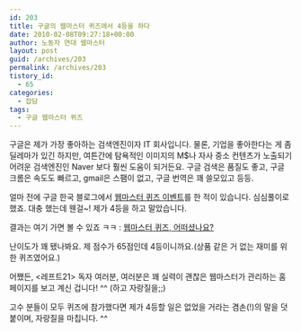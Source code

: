 ```yaml
---
id: 203
title: 구글의 웹마스터 퀴즈에서 4등을 하다
date: 2010-02-08T09:27:18+00:00
author: 노동자 연대 웹마스터
layout: post
guid: /archives/203
permalink: /archives/203
tistory_id:
  - 65
categories:
  - 잡담
tags:
  - 구글 웹마스터 퀴즈
---
```

구글은 제가 가장 좋아하는 검색엔진이자 IT 회사입니다. 물론, 기업을 좋아한다는 게 좀 딜레마가 있긴 하지만, 여튼간에 탐욕적인 이미지의 M$나 자사 중소 컨텐츠가 노출되기 어려운 검색엔진인 Naver 보다 훨씬 도움이 되거든요. 구글 검색은 품질도 좋고, 구글 크롬은 속도도 빠르고, gmail은 스팸이 없고, 구글 번역은 꽤 쓸모있고 등등.

얼마 전에 구글 한국 블로그에서 <a href="http://googlekoreablog.blogspot.com/2010/01/blog-post_21.html" target="_blank">웹마스터 퀴즈 이벤트</a>를 한 적이 있습니다. 심심풀이로 했죠. 대충 했는데 웬걸~! 제가 4등을 하고 말았습니다.

결과는 여기 가면 볼 수 있죠 ㅋㅋ : <a href="http://googlekoreablog.blogspot.com/2010/02/blog-post_08.html" target="_blank">웹마스터 퀴즈, 어떠셨나요?</a>

난이도가 꽤 됐나봐요. 제 점수가 65점인데 4등이니까요.(상품 같은 거 없는 재미를 위한 퀴즈였어요.)

어쨌든, <레프트21> 독자 여러분, 여러분은 꽤 실력이 괜찮은 웹마스터가 관리하는 홈페이지를 보고 계신 겁니다! ^^ (하고 자랑질을;;)

고수 분들이 모두 퀴즈에 참가했다면 제가 4등할 일은 없었을 거라는 겸손(!)의 말을 덧붙이며, 자랑질을 마칩니다. ^^